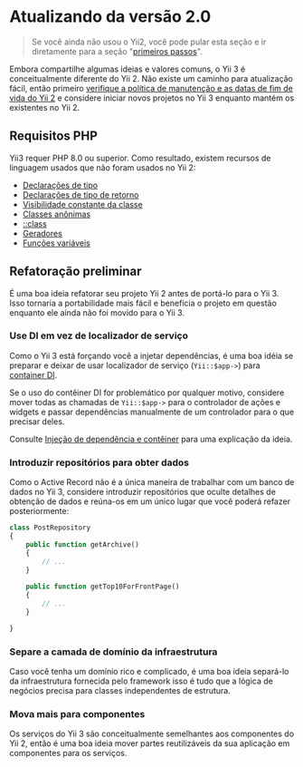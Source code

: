 # Atualizando da versão 2.0

> Se você ainda não usou o Yii2, você pode pular esta seção e ir diretamente para a seção "[primeiros passos](../start/installation.md)".

Embora compartilhe algumas ideias e valores comuns, o Yii 3 é conceitualmente diferente do Yii 2. Não existe um caminho para atualização fácil,
então primeiro [verifique a política de manutenção e as datas de fim de vida do Yii 2](https://www.yiiframework.com/release-cycle)
e considere iniciar novos projetos no Yii 3 enquanto mantém os existentes no Yii 2.

## Requisitos PHP

Yii3 requer PHP 8.0 ou superior. Como resultado, existem recursos de linguagem usados que não foram usados no Yii 2:

- [Declarações de tipo](https://www.php.net/manual/en/functions.arguments.php#functions.arguments.type-declaration)
- [Declarações de tipo de retorno](https://www.php.net/manual/en/functions.returning-values.php#functions.returning-values.type-declaration)
- [Visibilidade constante da classe](https://www.php.net/manual/en/language.oop5.constants.php)
- [Classes anônimas](https://www.php.net/manual/en/language.oop5.anonymous.php)
- [::class](https://www.php.net/manual/en/linguagem.oop5.basic.php#linguagem.oop5.basic.class.class)
- [Geradores](https://www.php.net/manual/en/linguagem.generators.php)
- [Funções variáveis](https://www.php.net/manual/en/functions.arguments.php#functions.variable-arg-list)

## Refatoração preliminar

É uma boa ideia refatorar seu projeto Yii 2 antes de portá-lo para o Yii 3. Isso tornaria a portabilidade mais fácil
e beneficia o projeto em questão enquanto ele ainda não foi movido para o Yii 3.

### Use DI em vez de localizador de serviço

Como o Yii 3 está forçando você a injetar dependências, é uma boa idéia se preparar e deixar de usar
localizador de serviço (`Yii::$app->`) para [container DI](https://www.yiiframework.com/doc/guide/2.0/en/concept-di-container).

Se o uso do contêiner DI for problemático por qualquer motivo, considere mover todas as chamadas de `Yii::$app->` para o controlador de
ações e widgets e passar dependências manualmente de um controlador para o que precisar deles.

Consulte [Injeção de dependência e contêiner](../concept/di-container.md) para uma explicação da ideia.

### Introduzir repositórios para obter dados

Como o Active Record não é a única maneira de trabalhar com um banco de dados no Yii 3, considere introduzir repositórios que
oculte detalhes de obtenção de dados e reúna-os em um único lugar que você poderá refazer posteriormente:

```php
class PostRepository
{
    public function getArchive()
    {
        // ...
    }
    
    public function getTop10ForFrontPage()
    {
        // ...
    }

}
```

### Separe a camada de domínio da infraestrutura

Caso você tenha um domínio rico e complicado, é uma boa ideia separá-lo da infraestrutura fornecida pelo framework
isso é tudo que a lógica de negócios precisa para classes independentes de estrutura.

### Mova mais para componentes

Os serviços do Yii 3 são conceitualmente semelhantes aos componentes do Yii 2, então é uma boa ideia mover partes reutilizáveis da sua aplicação
em componentes para os serviços.